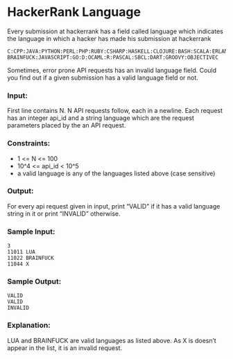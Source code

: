 HackerRank Language
===================

Every submission at hackerrank has a field called language which indicates the language in which a hacker has made his submission at hackerrank

    C:CPP:JAVA:PYTHON:PERL:PHP:RUBY:CSHARP:HASKELL:CLOJURE:BASH:SCALA:ERLANG:CLISP:LUA
    BRAINFUCK:JAVASCRIPT:GO:D:OCAML:R:PASCAL:SBCL:DART:GROOVY:OBJECTIVEC

Sometimes, error prone API requests has an invalid language field. Could you find out if a given submission has a valid language field or not.

### Input:

First line contains N. N API requests follow, each in a newline. Each request has an integer api_id and a string language which are the request parameters placed by the an API request.

### Constraints:

* 1 <= N <= 100  
* 10^4 <= api_id < 10^5  
* a valid language is any of the languages listed above (case sensitive)

### Output:

For every api request given in input, print “VALID” if it has a valid language string in it or print “INVALID” otherwise.

### Sample Input:

    3
    11011 LUA
    11022 BRAINFUCK
    11044 X

### Sample Output:

    VALID
    VALID
    INVALID

### Explanation:

LUA and BRAINFUCK are valid languages as listed above. As X is doesn’t appear in the list, it is an invalid request.
